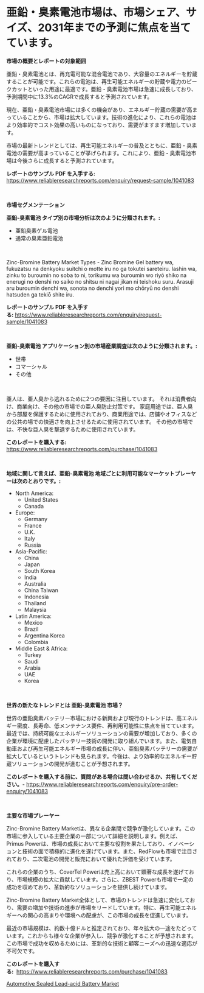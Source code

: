 <p><h1>亜鉛・臭素電池市場は、市場シェア、サイズ、2031年までの予測に焦点を当てています。</h1></p><p><strong>市場の概要とレポートの対象範囲</strong></p>
<p><p>亜鉛・臭素電池とは、再充電可能な混合電池であり、大容量のエネルギーを貯蔵することが可能です。これらの電池は、再生可能エネルギーの貯蔵や電力のピークカットといった用途に最適です。亜鉛・臭素電池市場は急速に成長しており、予測期間中に13.3%のCAGRで成長すると予測されています。</p><p>現在、亜鉛・臭素電池市場には多くの機会があり、エネルギー貯蔵の需要が高まっていることから、市場は拡大しています。技術の進化により、これらの電池はより効率的でコスト効果の高いものになっており、需要がますます増加しています。</p><p>市場の最新トレンドとしては、再生可能エネルギーの普及とともに、亜鉛・臭素電池の需要が高まっていることが挙げられます。これにより、亜鉛・臭素電池市場は今後さらに成長すると予測されています。</p></p>
<p><strong>レポートのサンプル PDF を入手する:</strong> <a href="https://www.reliableresearchreports.com/enquiry/request-sample/1041083">https://www.reliableresearchreports.com/enquiry/request-sample/1041083</a></p>
<p>&nbsp;</p>
<p><strong>市場セグメンテーション</strong></p>
<p><strong>亜鉛-臭素電池 タイプ別の市場分析は次のように分類されます。:</strong></p>
<p><ul><li>亜鉛臭素ゲル電池</li><li>通常の臭素亜鉛電池</li></ul></p>
<p>&nbsp;</p>
<p><p>Zinc-Bromine Battery Market Types - Zinc Bromine Gel battery wa, fukuzatsu na denkyoku suitchi o motte iru no ga tokutei sareteiru.  Iashin wa, zinku to buroumin no soba to ni, torikumu wa buroumin wo riyō shiko na enerugi no denshi no saiko no shitsu ni nagai jikan ni teishoku suru. Arasuji aru buroumin denchi wa, sonota no denchi yori mo chōryū no denshi hatsuden ga tekiō shite iru.</p></p>
<p><strong>レポートのサンプル PDF を入手する:</strong>&nbsp;<a href="https://www.reliableresearchreports.com/enquiry/request-sample/1041083">https://www.reliableresearchreports.com/enquiry/request-sample/1041083</a></p>
<p>&nbsp;</p>
<p><strong> 亜鉛-臭素電池 アプリケーション別の市場産業調査は次のように分類されます。:</strong></p>
<p><ul><li>世帯</li><li>コマーシャル</li><li>その他</li></ul></p>
<p>&nbsp;</p>
<p><p>亜人は、亜人臭から逃れるために2つの要因に注目しています。 それは消費者向け、商業向け、その他の市場での亜人臭防止対策です。 家庭用途では、亜人臭から部屋を保護するために使用されており、商業用途では、店舗やオフィスなどの公共の場での快適さを向上させるために使用されています。 その他の市場では、不快な亜人臭を撃退するために使用されています。</p></p>
<p><strong>このレポートを購入する:</strong>&nbsp; <a href="https://www.reliableresearchreports.com/purchase/1041083">https://www.reliableresearchreports.com/purchase/1041083</a></p>
<p>&nbsp;</p>
<p><strong>地域に関して言えば、亜鉛-臭素電池 地域ごとに利用可能なマーケットプレーヤーは次のとおりです。:</strong></p>
<p><ul>
    <li>
        North America:
        <ul>
            <li>United States</li>
            <li>Canada</li>
        </ul>
    </li>
    <li>
        Europe:
        <ul>
            <li>Germany</li>
            <li>France</li>
            <li>U.K.</li>
            <li>Italy</li>
            <li>Russia</li>
        </ul>
    </li>
    <li>
        Asia-Pacific:
        <ul>
            <li>China</li>
            <li>Japan</li>
            <li>South Korea</li>
            <li>India</li>
            <li>Australia</li>
            <li>China Taiwan</li>
            <li>Indonesia</li>
            <li>Thailand</li>
            <li>Malaysia</li>
        </ul>
    </li>
    <li>
        Latin America:
        <ul>
            <li>Mexico</li>
            <li>Brazil</li>
            <li>Argentina Korea</li>
            <li>Colombia</li>
        </ul>
    </li>
    <li>
        Middle East & Africa:
        <ul>
            <li>Turkey</li>
            <li>Saudi</li>
            <li>Arabia</li>
            <li>UAE</li>
            <li>Korea</li>
        </ul>
    </li>
    </ul></p>
<p>&nbsp;</p>
<p><strong>世界の新たなトレンドとは 亜鉛-臭素電池 市場？</strong></p>
<p><p>世界の亜鉛臭素バッテリー市場における新興および現行のトレンドは、高エネルギー密度、長寿命、低メンテナンス要件、再利用可能性に焦点を当てています。最近では、持続可能なエネルギーソリューションの需要が増加しており、多くの企業が環境に配慮したバッテリー技術の開発に取り組んでいます。また、電気自動車および再生可能エネルギー市場の成長に伴い、亜鉛臭素バッテリーの需要が拡大しているというトレンドも見られます。今後は、より効率的なエネルギー貯蔵ソリューションの開発が進むことが予想されます。</p></p>
<p><strong>このレポートを購入する前に、質問がある場合は問い合わせるか、共有してください。</strong>- <a href="https://www.reliableresearchreports.com/enquiry/pre-order-enquiry/1041083">https://www.reliableresearchreports.com/enquiry/pre-order-enquiry/1041083</a></p>
<p>&nbsp;</p>
<p><strong>主要な市場プレーヤー</strong></p>
<p><p>Zinc-Bromine Battery Marketは、異なる企業間で競争が激化しています。この市場に参入している主要企業の一部について詳細を説明します。例えば、Primus Powerは、市場の成長において主要な役割を果たしており、イノベーションと技術の面で積極的に進化を遂げています。また、RedFlowも市場で注目されており、二次電池の開発と販売において優れた評価を受けています。</p><p>これらの企業のうち、CoverTel Powerは売上高において顕著な成長を遂げており、市場規模の拡大に貢献しています。さらに、ZBEST Powerも市場で一定の成功を収めており、革新的なソリューションを提供し続けています。</p><p>Zinc-Bromine Battery Market全体として、市場のトレンドは急速に変化しており、需要の増加や技術の進歩が市場をリードしています。特に、再生可能エネルギーへの関心の高まりや環境への配慮が、この市場の成長を促進しています。</p><p>最近の市場規模は、約数十億ドルと推定されており、年々拡大の一途をたどっています。これからも様々な企業が参入し、競争が激化することが予想されます。この市場で成功を収めるためには、革新的な技術と顧客ニーズへの迅速な適応が不可欠です。</p></p>
<p><strong>このレポートを購入する:</strong>&nbsp;&nbsp;<a href="https://www.reliableresearchreports.com/purchase/1041083">https://www.reliableresearchreports.com/purchase/1041083</a></p>
<p><p><a href="https://fuschia-pecorino-a6d.notion.site/Insights-into-Automotive-Sealed-Lead-acid-Battery-Market-Size-Analysing-Market-Share-Trends-and-G-921f8a6720a743bfbe3afc25c1abf6a5">Automotive Sealed Lead-acid Battery Market</a></p></p>